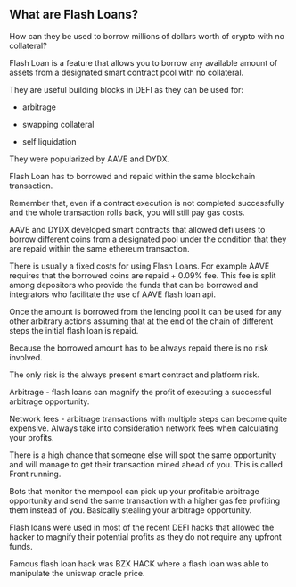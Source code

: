 <h2>What are Flash Loans?</h2>
<p>
How can they be used to borrow millions of dollars worth of crypto with no collateral?
</p>
<p>

</p>
<p>
Flash Loan is a feature that allows you to borrow any available amount of assets from a designated smart contract pool with no collateral.
</p>
<p>
They are useful building blocks in DEFI as they can be used for:
</p>
<ul><li><p>
arbitrage
</p>
</li><li><p>
swapping collateral
</p>
</li><li><p>
self liquidation
</p>
</li></ul><p>

</p>
<p>
They were popularized by AAVE and DYDX.
</p>
<p>

</p>
<p>
Flash Loan has to borrowed and repaid within the same blockchain transaction.
</p>
<p>
Remember that, even if a contract execution is not completed successfully and the whole transaction rolls back, you will still pay gas costs.
</p>
<p>

</p>
<p>
AAVE and DYDX developed smart contracts that allowed defi users to borrow different coins from a designated pool under the condition that they are repaid within the same ethereum transaction.
</p>
<p>

</p>
<p>
There is usually a fixed costs for using Flash Loans. For example AAVE requires that the borrowed coins are repaid + 0.09% fee. This fee is split among depositors who provide the funds that can be borrowed and integrators who facilitate the use of AAVE flash loan api.
</p>
<p>

</p>
<p>
Once the amount is borrowed from the lending pool it can be used for any other arbitrary actions assuming that at the end of the chain of different steps the initial flash loan is repaid.
</p>
<p>

</p>
<p>
Because the borrowed amount has to be always repaid there is no risk involved.
</p>
<p>

</p>
<p>
The only risk is the always present smart contract and platform risk.
</p>
<p>

</p>
<p>
Arbitrage - flash loans can magnify the profit of executing a successful arbitrage opportunity.
</p>
<p>

</p>
<p>
Network fees - arbitrage transactions with multiple steps can become quite expensive. Always take into consideration network fees when calculating your profits.
</p>
<p>
There is a high chance that someone else will spot the same opportunity and will manage to get their transaction mined ahead of you. This is called Front running.
</p>
<p>
Bots that monitor the mempool can pick up your profitable arbitrage opportunity and send the same transaction with a higher gas fee profiting them instead of you. Basically stealing your arbitrage opportunity.
</p>
<p>

</p>
<p>
Flash loans were used in most of the recent DEFI hacks that allowed the hacker to magnify their potential profits as they do not require any upfront funds.
</p>
<p>

</p>
<p>
Famous flash loan hack was BZX HACK where a flash loan was able to manipulate the uniswap oracle price.
</p>
